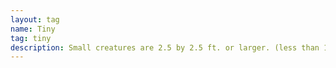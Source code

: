 ```yaml
---
layout: tag
name: Tiny
tag: tiny
description: Small creatures are 2.5 by 2.5 ft. or larger. (less than 1x1 squares)
---
```

